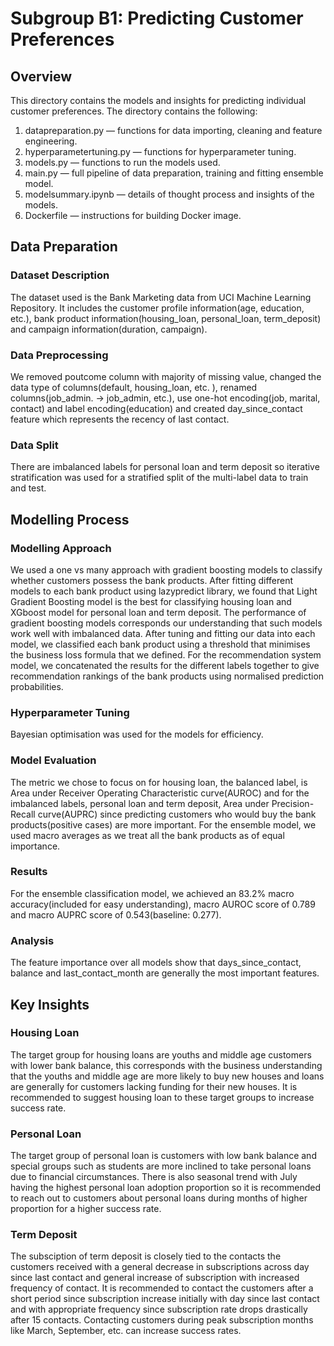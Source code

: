 # Subgroup B1: Predicting Customer Preferences
## Overview
This directory contains the models and insights for predicting individual customer preferences. The directory contains the following:

1. datapreparation.py — functions for data importing, cleaning and feature engineering.
2. hyperparametertuning.py — functions for hyperparameter tuning.
3. models.py — functions to run the models used.
4. main.py — full pipeline of data preparation, training and fitting ensemble model.
5. modelsummary.ipynb — details of thought process and insights of the models.
6. Dockerfile — instructions for building Docker image.

## Data Preparation
### Dataset Description
The dataset used is the Bank Marketing data from UCI Machine Learning Repository. It includes the customer profile information(age, education, etc.), bank product information(housing_loan, personal_loan, term_deposit) and campaign information(duration, campaign).
### Data Preprocessing
We removed poutcome column with majority of missing value, changed the data type of columns(default, housing_loan, etc. ), renamed columns(job_admin. -> job_admin, etc.), use one-hot encoding(job, marital, contact) and label encoding(education) and created day_since_contact feature which represents the recency of last contact.
### Data Split
There are imbalanced labels for personal loan and term deposit so iterative stratification was used for a stratified split of the multi-label data to train and test.

## Modelling Process
### Modelling Approach
We used a one vs many approach with gradient boosting models to classify whether customers possess the bank products. After fitting different models to each bank product using lazypredict library, we found that Light Gradient Boosting model is the best for classifying housing loan and XGboost model for personal loan and term deposit. The performance of gradient boosting models corresponds our understanding that such models work well with imbalanced data. 
After tuning and fitting our data into each model, we classified each bank product using a threshold that minimises the business loss formula that we defined. For the recommendation system model, we concatenated the results for the different labels together to give recommendation rankings of the bank products using normalised prediction probabilities.
### Hyperparameter Tuning
Bayesian optimisation was used for the models for efficiency.
### Model Evaluation
The metric we chose to focus on for housing loan, the balanced label, is Area under Receiver Operating Characteristic curve(AUROC) and for the imbalanced labels, personal loan and term deposit, Area under Precision-Recall curve(AUPRC) since predicting customers who would buy the bank products(positive cases) are more important. For the ensemble model, we used macro averages as we treat all the bank products as of equal importance.
### Results
For the ensemble classification model, we achieved an 83.2% macro accuracy(included for easy understanding), macro AUROC score of 0.789 and macro AUPRC score of 0.543(baseline: 0.277).
### Analysis
The feature importance over all models show that days_since_contact, balance and last_contact_month are generally the most important features.

## Key Insights
### Housing Loan
The target group for housing loans are youths and middle age customers with lower bank balance, this corresponds with the business understanding that the youths and middle age are more likely to buy new houses and loans are generally for customers lacking funding for their new houses. It is recommended to suggest housing loan to these target groups to increase success rate.
### Personal Loan
The target group of personal loan is customers with low bank balance and special groups such as students are more inclined to take personal loans due to financial circumstances. There is also seasonal trend with July having the highest personal loan adoption proportion so it is recommended to reach out to customers about personal loans during months of higher proportion for a higher success rate.
### Term Deposit
The subsciption of term deposit is closely tied to the contacts the customers received with a general decrease in subscriptions across day since last contact and general increase of subscription with increased frequency of contact. It is recommended to contact the customers after a short period since subscription increase initially with day since last contact and with appropriate frequency since subscription rate drops drastically after 15 contacts. Contacting customers during peak subscription months like March, September, etc. can increase success rates.